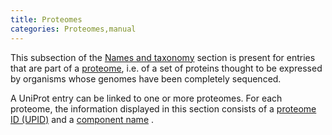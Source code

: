 ```yaml
---
title: Proteomes
categories: Proteomes,manual
---
```


This subsection of the [Names and taxonomy](http://www.uniprot.org/help/names%5Fand%5Ftaxonomy%5Fsection) section is present for entries that are part of a [proteome](http://www.uniprot.org/proteomes), i.e. of a set of proteins thought to be expressed by organisms whose genomes have been completely sequenced.

A UniProt entry can be linked to one or more proteomes. For each proteome, the information displayed in this section consists of a [proteome ID (UPID)](https://www.uniprot.org/help/proteome%5Fid) and a [component name](https://www.uniprot.org/help/proteome%5Fcomponent) .
